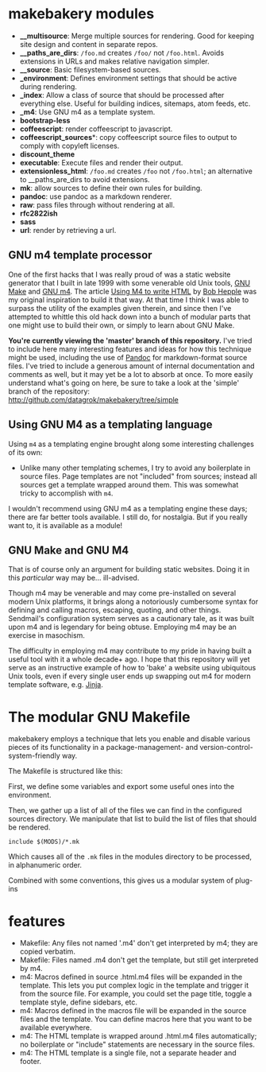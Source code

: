# makebakery modules

- **\_\_multisource**: Merge multiple sources for rendering. Good for keeping site design and content in separate repos.
- **\_\_paths\_are\_dirs**: `/foo.md` creates `/foo/` not `/foo.html`. Avoids extensions in URLs and makes relative navigation simpler. 
- **\_\_source**: Basic filesystem-based sources.
- **\_environment**: Defines environment settings that should be active during rendering.
- **\_index**: Allow a class of source that should be processed after everything else. Useful for building indices, sitemaps, atom feeds, etc.
- **\_m4**: Use GNU m4 as a template system.
- **bootstrap-less**
- **coffeescript**: render coffeescript to javascript.
- **coffeescript_sources***: copy coffeescript source files to output to comply with copyleft licenses.
- **discount_theme**
- **executable**: Execute files and render their output.
- **extensionless_html**: `/foo.md` creates `/foo` not `/foo.html`; an alternative to \_\_paths\_are\_dirs to avoid extensions.
- **mk**: allow sources to define their own rules for building.
- **pandoc**: use pandoc as a markdown renderer.
- **raw**: pass files through without rendering at all.
- **rfc2822ish**
- **sass**
- **url**: render by retrieving a url.

## GNU m4 template processor

One of the first hacks that I was really proud of was a static website generator that I built in late 1999 with some venerable old Unix tools, [GNU Make](http://www.gnu.org/software/make/) and [GNU m4](http://www.gnu.org/software/m4/). The article [Using M4 to write HTML](http://web.archive.org/web/19980529230944/http://www.linuxgazette.com/issue22/using_m4.html) by [Bob Hepple](http://bhepple.freeshell.org/) was my original inspiration to build it that way. At that time I think I was able to surpass the utility of the examples given therein, and since then I've attempted to whittle this old hack down into a bunch of modular parts that one might use to build their own, or simply to learn about GNU Make.

**You're currently viewing the 'master' branch of this repository.** I've tried to include here many interesting features and ideas for how this technique might be used, including the use of [Pandoc](http://johnmacfarlane.net/pandoc/) for markdown-format source files. I've tried to include a generous amount of internal documentation and comments as well, but it may yet be a lot to absorb at once. To more easily understand what's going on here, be sure to take a look at the 'simple' branch of the repository: http://github.com/datagrok/makebakery/tree/simple

## Using GNU M4 as a templating language

Using `m4` as a templating engine brought along some interesting challenges of its own:

- Unlike many other templating schemes, I try to avoid any boilerplate in source files. Page templates are not "included" from sources; instead all sources get a template wrapped around them. This was somewhat tricky to accomplish with `m4`.

I wouldn't recommend using GNU m4 as a templating engine these days; there are far better tools available. I still do, for nostalgia. But if you really want to, it is available as a module!

## GNU Make and GNU M4

That is of course only an argument for building static websites. Doing it in this _particular_ way may be... ill-advised.

Though m4 may be venerable and may come pre-installed on several modern Unix platforms, it brings along a notoriously cumbersome syntax for defining and calling macros, escaping, quoting, and other things. Sendmail's configuration system serves as a cautionary tale, as it was built upon m4 and is legendary for being obtuse. Employing m4 may be an exercise in masochism.

The difficulty in employing m4 may contribute to my pride in having built a useful tool with it a whole decade+ ago. I hope that this repository will yet serve as an instructive example of how to 'bake' a website using ubiquitous Unix tools, even if every single user ends up swapping out m4 for modern template software, e.g. [Jinja](http://jinja.pocoo.org/).

# The modular GNU Makefile

makebakery employs a technique that lets you enable and disable various pieces of its functionality in a package-management- and version-control-system-friendly way.

The Makefile is structured like this:

First, we define some variables and export some useful ones into the environment.

Then, we gather up a list of all of the files we can find in the configured sources directory. We manipulate that list to build the list of files that should be rendered.

    include $(MODS)/*.mk

Which causes all of the `.mk` files in the modules directory to be processed, in alphanumeric order.

Combined with some conventions, this gives us a modular system of plug-ins

# features

- Makefile: Any files not named '.m4' don't get interpreted by m4; they are copied verbatim.
- Makefile: Files named .m4 don't get the template, but still get interpreted by m4.
- m4: Macros defined in source .html.m4 files will be expanded in the template. This lets you put complex logic in the template and trigger it from the source file. For example, you could set the page title, toggle a template style, define sidebars, etc.
- m4: Macros defined in the macros file will be expanded in the source files and the template. You can define macros here that you want to be available everywhere.
- m4: The HTML template is wrapped around .html.m4 files automatically; no boilerplate or "include" statements are necessary in the source files.
- m4: The HTML template is a single file, not a separate header and footer.

